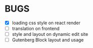 # BUGS

- [X] loading css style on react render
- [ ] translation on frontend
- [ ] style and layout on dynamic edit site
- [ ] Gutenberg Block layout and usage